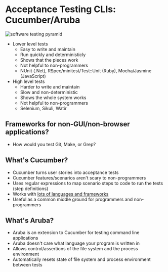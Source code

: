 # Acceptance Testing CLIs: Cucumber/Aruba

![software testing pyramid](http://martinfowler.com/bliki/images/testPyramid/pyramid.png)

* Lower level tests
  - Easy to write and maintain
  - Run quickly and deterministicly
  - Shows that the pieces work
  - Not helpful to non-programmers
  - NUnit (.Net), RSpec/minitest/Test::Unit (Ruby), Mocha/Jasmine (JavaScript)
* High level tests
  - Harder to write and maintain
  - Slow and non-deterministic
  - Shows the whole system works
  - Not helpful to non-programmers
  - Selenium, Sikuli, Watir

## Frameworks for non-GUI/non-browser applications?
* How would you test Git, Make, or Grep?

## What's Cucumber?
* Cucumber turns user stories into acceptance tests
* Cucumber features/scenarios aren't scary to non-programmers
* Uses regular expressions to map scenario steps to code to run the tests (step definitions)
* Works with [lots of languages and frameworks](https://cucumber.io/docs#installation)
* Useful as a common middle ground for programmers and non-programmers

## What's Aruba?
* Aruba is an extension to Cucumber for testing command line applications
* Aruba doesn't care what language your program is written in
* Allows control/assertions of the file system and the process environment
* Automatically resets state of file system and process environment between tests
